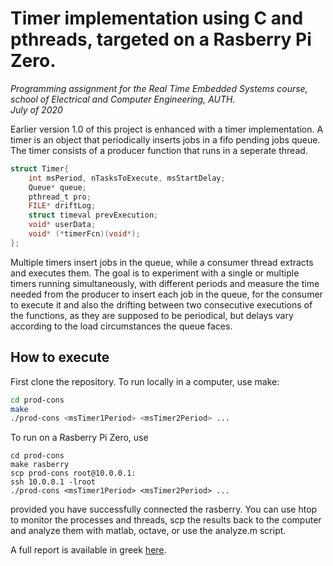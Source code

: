 # Timer implementation using C and pthreads, targeted on a Rasberry Pi Zero.
_Programming assignment for the Real Time Embedded Systems course, school of Electrical and Computer Engineering, AUTH._  
_July of 2020_

Earlier version 1.0 of this project is enhanced with a timer implementation. A timer is an object that periodically inserts jobs in a fifo pending jobs queue. The timer consists of a producer function that runs in a seperate thread.
```C
struct Timer{
	int msPeriod, nTasksToExecute, msStartDelay;
	Queue* queue;
	pthread_t pro;
	FILE* driftLog;
	struct timeval prevExecution;
	void* userData;
	void* (*timerFcn)(void*);
};

```
Multiple timers insert jobs in the queue, while a consumer thread extracts and executes them. The goal is to experiment with a single or multiple timers running simultaneously, with different periods and measure the time needed from the producer to insert each job in the queue, for the consumer to execute it and also the drifting between two consecutive executions of the functions, as they are supposed to be periodical, but delays vary according to the load circumstances the queue faces.
## How to execute

First clone the repository. To run locally in a computer, use make:
```sh
cd prod-cons
make
./prod-cons <msTimer1Period> <msTimer2Period> ...
```

To run on a Rasberry Pi Zero, use 
```
cd prod-cons
make rasberry
scp prod-cons root@10.0.0.1:
ssh 10.0.0.1 -lroot
./prod-cons <msTimer1Period> <msTimer2Period> ...
```
provided you have successfully connected the rasberry. You can use htop to monitor the processes and threads, scp the results back to the computer and analyze them with matlab, octave, or use the analyze.m script.

A full report is available in greek [here](report.pdf).

